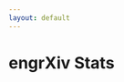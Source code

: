 ```yaml
---
layout: default
---
```


<h1>engrXiv Stats</h1>

<style>.embed-responsive{position:relative;height:100%;}.embed-responsive iframe{position:absolute;height:100%;}</style><script>window.jQuery || document.write('<script src="//code.jquery.com/jquery-1.11.2.min.js">\x3C/script>') </script><link href="https://mfr.osf.io/static/css/mfr.css" media="all" rel="stylesheet"><div id="mfrIframe" class="mfr mfr-file"></div><script src="https://mfr.osf.io/static/js/mfr.js"></script> <script>var mfrRender = new mfr.Render("mfrIframe", "https://mfr.osf.io/render?url=https://osf.io/vqpbg/?direct%26mode=render%26action=download%26mode=render");</script>
